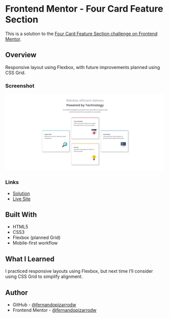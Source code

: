 # Frontend Mentor - Four Card Feature Section

This is a solution to the [Four Card Feature Section challenge on Frontend Mentor](https://www.frontendmentor.io/challenges/four-card-feature-section-weK1eFYK).

## Overview

Responsive layout using Flexbox, with future improvements planned using CSS Grid.

### Screenshot

![Desktop Screenshot](./images/screenshot-desktop.jpg)

### Links

- [Solution](https://www.frontendmentor.io/solutions/responsive-four-card-feature-section-flexboxgrid-mobile-first-jfFOkC1Ag-)
- [Live Site](https://fernandopizarrodw.github.io/frontend-mentor-four-card-section/)

## Built With

- HTML5
- CSS3
- Flexbox (planned Grid)
- Mobile-first workflow

## What I Learned

I practiced responsive layouts using Flexbox, but next time I’ll consider using CSS Grid to simplify alignment.

## Author

- GitHub - [@fernandopizarrodw](https://github.com/fernandopizarrodw)
- Frontend Mentor - [@fernandopizarrodw](https://www.frontendmentor.io/profile/fernandopizarrodw)
